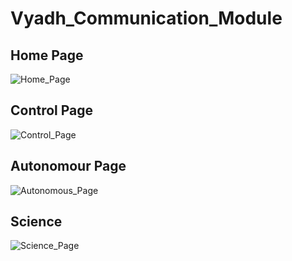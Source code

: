 # Vyadh_Communication_Module
## Home Page
![Home_Page](https://github.com/Aadarshbhushan-Singh/vyadh_communication/assets/60377469/2425a3de-c373-4385-b338-d1b9bf5bc653)

## Control Page
![Control_Page](https://github.com/Aadarshbhushan-Singh/vyadh_communication/assets/60377469/9509c10f-62b3-43f4-a7df-895f82d4b134)

## Autonomour Page
![Autonomous_Page](https://github.com/Aadarshbhushan-Singh/vyadh_communication/assets/60377469/63ed345d-477e-44d2-b7bc-c78e0b15407d)

## Science
![Science_Page](https://github.com/Aadarshbhushan-Singh/vyadh_communication/assets/60377469/84cde3c7-055d-4940-a85e-8cda13bb95d1)
